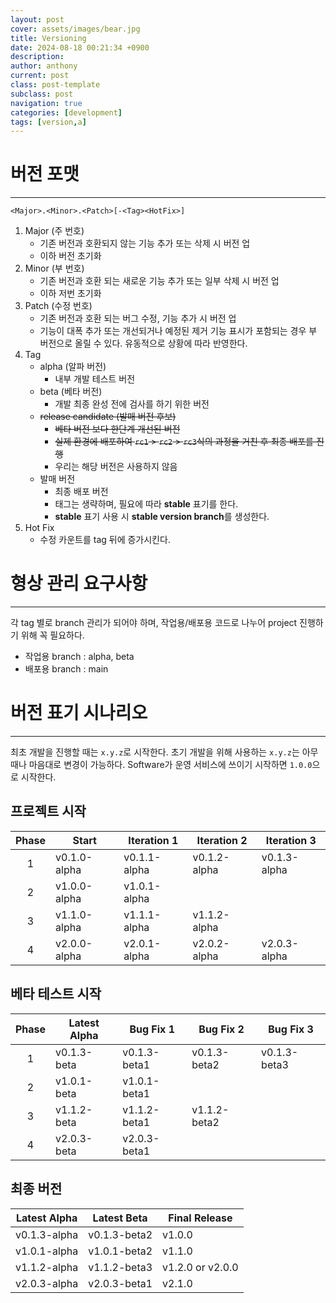 ```yaml
---
layout: post
cover: assets/images/bear.jpg
title: Versioning
date: 2024-08-18 00:21:34 +0900
description:
author: anthony
current: post
class: post-template
subclass: post
navigation: true
categories: [development]
tags: [version,a]
---
```


# 버전 포맷

___

`<Major>.<Minor>.<Patch>[-<Tag><HotFix>]`

1. Major (주 번호)
   + 기존 버전과 호환되지 않는 기능 추가 또는 삭제 시 버전 업
   + 이하 버전 초기화
2. Minor (부 번호)
   + 기존 버전과 호환 되는 새로운 기능 추가 또는 일부 삭제 시 버전 업
   + 이하 저번 초기화
3. Patch (수정 번호)
   + 기존 버전과 호환 되는 버그 수정, 기능 추가 시 버전 업
   + 기능이 대폭 추가 또는 개선되거나 예정된 제거 기능 표시가 포함되는 경우 부 버전으로 올릴 수 있다. 유동적으로 상황에 따라 반영한다.
4. Tag
   + alpha (알파 버전)
      - 내부 개발 테스트 버전
   + beta (베타 버전)
      - 개발 최종 완성 전에 검사를 하기 위한 버전
   + ~~release candidate (발매 버전 후보)~~
      - ~~베타 버전 보다 한단계 개선된 버전~~
      - ~~실제 환경에 배포하여 `rc1` > `rc2` > `rc3`식의 과정을 거친 후 최종 배포를 진행~~
      - 우리는 해당 버전은 사용하지 않음
   + 발매 버전
      - 최종 배포 버전
      - 태그는 생략하며, 필요에 따라 **stable** 표기를 한다.
      - **stable** 표기 사용 시 **stable version branch**를 생성한다.
5. Hot Fix
   + 수정 카운트를 tag 뒤에 증가시킨다.

# 형상 관리 요구사항

___

각 tag 별로 branch 관리가 되어야 하며, 작업용/배포용 코드로 나누어 project 진행하기 위해 꼭 필요하다.

+ 작업용 branch : alpha, beta
+ 배포용 branch : main

# 버전 표기 시나리오

___

최초 개발을 진행할 때는 `x.y.z`로 시작한다. 초기 개발을 위해 사용하는 `x.y.z`는 아무때나 마음대로 변경이 가능하다. Software가 운영 서비스에 쓰이기 시작하면 `1.0.0`으로 시작한다.

## 프로젝트 시작

| **Phase** | Start        | Iteration 1  | Iteration 2  | Iteration 3  |
|:---------:|--------------|--------------|--------------|--------------|
|     1     | v0.1.0-alpha | v0.1.1-alpha | v0.1.2-alpha | v0.1.3-alpha |
|     2     | v1.0.0-alpha | v1.0.1-alpha |              |              |
|     3     | v1.1.0-alpha | v1.1.1-alpha | v1.1.2-alpha |              |
|     4     | v2.0.0-alpha | v2.0.1-alpha | v2.0.2-alpha | v2.0.3-alpha |

## 베타 테스트 시작

| **Phase** | Latest Alpha | Bug Fix 1    | Bug Fix 2    | Bug Fix 3    |
|:---------:|--------------|--------------|--------------|--------------|
|     1     | v0.1.3-beta  | v0.1.3-beta1 | v0.1.3-beta2 | v0.1.3-beta3 |
|     2     | v1.0.1-beta  | v1.0.1-beta1 |              |              |
|     3     | v1.1.2-beta  | v1.1.2-beta1 | v1.1.2-beta2 |              |
|     4     | v2.0.3-beta  | v2.0.3-beta1 |              |              |

## 최종 버전

| Latest Alpha | Latest Beta  | Final Release    |
|:------------:|--------------|------------------|
| v0.1.3-alpha | v0.1.3-beta2 | v1.0.0           |
| v1.0.1-alpha | v1.0.1-beta2 | v1.1.0           |
| v1.1.2-alpha | v1.1.2-beta3 | v1.2.0 or v2.0.0 |
| v2.0.3-alpha | v2.0.3-beta1 | v2.1.0           |

